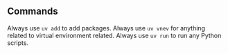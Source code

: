 ## Commands

Always use `uv add` to add packages. 
Always use `uv vnev` for anything related to virtual environment related. 
Always use `uv run` to run any Python scripts. 